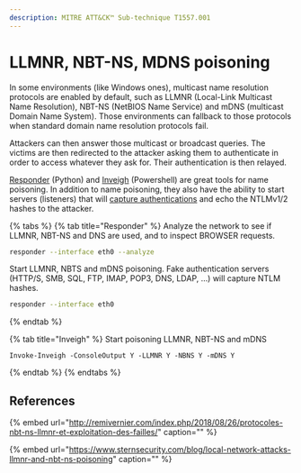 ```yaml
---
description: MITRE ATT&CK™ Sub-technique T1557.001
---
```


# LLMNR, NBT-NS, MDNS poisoning

In some environments \(like Windows ones\), multicast name resolution protocols are enabled by default, such as LLMNR \(Local-Link Multicast Name Resolution\), NBT-NS \(NetBIOS Name Service\) and mDNS \(multicast Domain Name System\). Those environments can fallback to those protocols when standard domain name resolution protocols fail.

Attackers can then answer those multicast or broadcast queries. The victims are then redirected to the attacker asking them to authenticate in order to access whatever they ask for. Their authentication is then relayed.

[Responder](https://github.com/SpiderLabs/Responder) \(Python\) and [Inveigh](https://github.com/Kevin-Robertson/Inveigh) \(Powershell\) are great tools for name poisoning. In addition to name poisoning, they also have the ability to start servers \(listeners\) that will [capture authentications](../abusing-ntlm/capturing-hashes.md) and echo the NTLMv1/2 hashes to the attacker.

{% tabs %}
{% tab title="Responder" %}
Analyze the network to see if LLMNR, NBT-NS and DNS are used, and to inspect BROWSER requests.

```bash
responder --interface eth0 --analyze
```

Start LLMNR, NBTS and mDNS poisoning. Fake authentication servers \(HTTP/S, SMB, SQL, FTP, IMAP, POP3, DNS, LDAP, ...\) will capture NTLM hashes.

```bash
responder --interface eth0
```
{% endtab %}

{% tab title="Inveigh" %}
Start poisoning LLMNR, NBT-NS and mDNS

```text
Invoke-Inveigh -ConsoleOutput Y -LLMNR Y -NBNS Y -mDNS Y
```
{% endtab %}
{% endtabs %}

## References

{% embed url="http://remivernier.com/index.php/2018/08/26/protocoles-nbt-ns-llmnr-et-exploitation-des-failles/" caption="" %}

{% embed url="https://www.sternsecurity.com/blog/local-network-attacks-llmnr-and-nbt-ns-poisoning" caption="" %}

